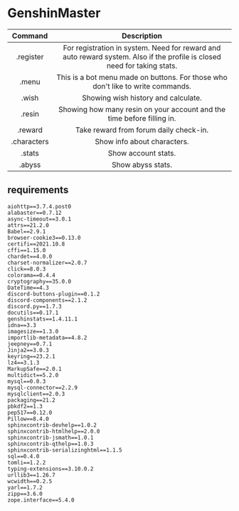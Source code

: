 # GenshinMaster
| Command | Description |
|:----------------:|:----------------:|
| .register | For registration in system. Need for reward and auto reward system. Also if the profile is closed need for taking stats. |
| .menu | This is a bot menu made on buttons. For those who don't like to write commands. |
| .wish | Showing wish history and calculate. |
| .resin | Showing how many resin on your account and the time before filling in. |
| .reward | Take reward from forum daily check-in. |
| .characters | Show info about characters. |
| .stats | Show account stats. |
| .abyss | Show abyss stats. |

## requirements
```
aiohttp==3.7.4.post0
alabaster==0.7.12
async-timeout==3.0.1
attrs==21.2.0
Babel==2.9.1
browser-cookie3==0.13.0
certifi==2021.10.8
cffi==1.15.0
chardet==4.0.0
charset-normalizer==2.0.7
click==8.0.3
colorama==0.4.4
cryptography==35.0.0
DateTime==4.3
discord-buttons-plugin==0.1.2
discord-components==2.1.2
discord.py==1.7.3
docutils==0.17.1
genshinstats==1.4.11.1
idna==3.3
imagesize==1.3.0
importlib-metadata==4.8.2
jeepney==0.7.1
Jinja2==3.0.3
keyring==23.2.1
lz4==3.1.3
MarkupSafe==2.0.1
multidict==5.2.0
mysql==0.0.3
mysql-connector==2.2.9
mysqlclient==2.0.3
packaging==21.2
pbkdf2==1.3
pep517==0.12.0
Pillow==8.4.0
sphinxcontrib-devhelp==1.0.2
sphinxcontrib-htmlhelp==2.0.0
sphinxcontrib-jsmath==1.0.1
sphinxcontrib-qthelp==1.0.3
sphinxcontrib-serializinghtml==1.1.5
sql==0.4.0
tomli==1.2.2
typing-extensions==3.10.0.2
urllib3==1.26.7
wcwidth==0.2.5
yarl==1.7.2
zipp==3.6.0
zope.interface==5.4.0
```
